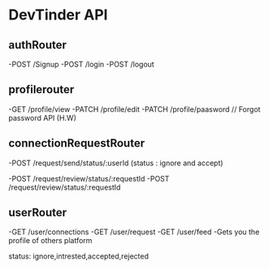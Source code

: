 # DevTinder API


## authRouter
-POST /Signup
-POST /login
-POST /logout

## profilerouter
-GET /profile/view
-PATCH /profile/edit
-PATCH /profile/paasword // Forgot password API (H.W)


## connectionRequestRouter
-POST /request/send/status/:userId (status : ignore and accept)

-POST /request/review/status/:requestId
-POST /request/review/status/:requestId


## userRouter
-GET /user/connections
-GET /user/request
-GET /user/feed -Gets you the profile of others platform





status: ignore,intrested,accepted,rejected